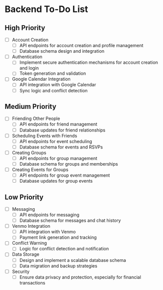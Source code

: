 # Backend To-Do List

## High Priority

- [ ] Account Creation
  - [ ] API endpoints for account creation and profile management
  - [ ] Database schema design and integration

- [ ] Authentication
  - [ ] Implement secure authentication mechanisms for account creation and login
  - [ ] Token generation and validation

- [ ] Google Calendar Integration
  - [ ] API integration with Google Calendar
  - [ ] Sync logic and conflict detection

## Medium Priority

- [ ] Friending Other People
  - [ ] API endpoints for friend management
  - [ ] Database updates for friend relationships

- [ ] Scheduling Events with Friends
  - [ ] API endpoints for event scheduling
  - [ ] Database schema for events and RSVPs

- [ ] Creating Groups
  - [ ] API endpoints for group management
  - [ ] Database schema for groups and memberships

- [ ] Creating Events for Groups
  - [ ] API endpoints for group event management
  - [ ] Database updates for group events

## Low Priority

- [ ] Messaging
  - [ ] API endpoints for messaging
  - [ ] Database schema for messages and chat history

- [ ] Venmo Integration
  - [ ] API integration with Venmo
  - [ ] Payment link generation and tracking

- [ ] Conflict Warning
  - [ ] Logic for conflict detection and notification

- [ ] Data Storage
  - [ ] Design and implement a scalable database schema
  - [ ] Data migration and backup strategies

- [ ] Security
  - [ ] Ensure data privacy and protection, especially for financial transactions 